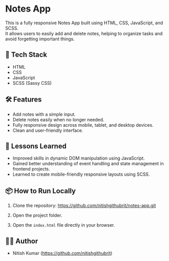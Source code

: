 # Notes App

This is a fully responsive Notes App built using HTML, CSS, JavaScript, and SCSS.  
It allows users to easily add and delete notes, helping to organize tasks and avoid forgetting important things.

## 🚀 Tech Stack
- HTML
- CSS
- JavaScript
- SCSS (Sassy CSS)

## 🛠️ Features
- Add notes with a simple input.
- Delete notes easily when no longer needed.
- Fully responsive design across mobile, tablet, and desktop devices.
- Clean and user-friendly interface.

## 🧠 Lessons Learned
- Improved skills in dynamic DOM manipulation using JavaScript.
- Gained better understanding of event handling and state management in frontend projects.
- Learned to create mobile-friendly responsive layouts using SCSS.

## 📦 How to Run Locally
1. Clone the repository: https://github.com/nitishgithubrit/notes-app.git

2. Open the project folder.
3. Open the `index.html` file directly in your browser.

## 🙋‍♂️ Author
- Nitish Kumar (https://github.com/nitishgithubrit)


